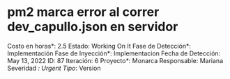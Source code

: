 # pm2 marca error al correr dev_capullo.json en servidor

Costo en horas*: 2.5
Estado: Working On It
Fase de Detección*: Implementación
Fase de Inyección*: Implementacion
Fecha de Detección: May 13, 2022
ID: 87
Iteración: 6
Proyecto*: Monarca
Responsable: Mariana
Severidad *: Urgent
Tipo*: Version